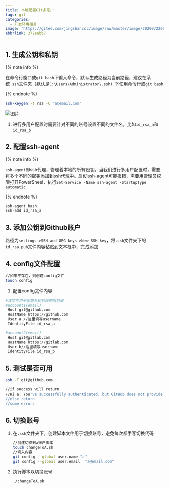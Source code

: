 ```yaml
---
title: 本地配置Git多账户
tags: git
categories:
  - 开发环境相关
image: 'https://gitee.com/jingshanccc/image/raw/master/image/20200722002951.png'
abbrlink: 372eebb7
---
```


<p>

<!-- more -->

## 1. 生成公钥和私钥

{% note info %}

在命令行窗口或`git bash`下输入命令，默认生成路径为当前路径，建议在系统`.ssh`文件夹（默认是`C:\Users\Administrator\.ssh`）下使用命令行或`git bash`

{% endnote %}

```bash
ssh-keygen -t rsa -C "a@email.com"
```

![图片](https://gitee.com/jingshanccc/image/raw/master/image/20200722003007.png)

1. 进行多用户配置时需要针对不同的账号设置不同的文件名，比如`id_rsa_a`和`id_rsa_b`

## 2. 配置ssh-agent

{% note info %}

`ssh-agent`即ssh代理，管理着本地的所有密钥。当我们进行多用户配置时，需要将多个不同的密钥添加到ssh代理中。启动ssh-agent可能报错，需要用管理员权限打开PowerSheel，执行`Set-Service -Name ssh-agent -StartupType automatic`

{% endnote %}

```csharp
ssh-agent bash
ssh-add id_rsa_a
```

## 3. 添加公钥到Github账户

路径为`settings->SSH and GPG keys->New SSH key`[](https://github.com/settings/keys)，将`.ssh`文件夹下的`id_rsa.pub`文件内容粘贴到文本框中，完成添加

## 4. config文件配置

```bash
//如果不存在，则创建config文件
touch config
```

1. 配置config文件内容

```bash
#该文件用于配置私钥对应的服务器
#account1(email)
 Host git@github.com
 HostName https://github.com
 User a //这里填写username
 IdentityFile id_rsa_a

#account2(email)
 Host git@gitlab.com
 HostName https://gitlab.com
 User b//这里填写username
 IdentityFile id_rsa_b
```

## 5. 测试是否可用

```bash
ssh -T git@github.com

//if success will return
//Hi a! You've successfully authenticated, but GitHub does not provide shell access.
//else return 
//some errors
```

## 6. 切换账号

1. 在`.ssh`文件夹下，创建脚本文件用于切换账号，避免每次都手写切换代码

   ```bash
   //创建切换到a账户脚本
   touch changeToA.sh
   //填入内容
   git config --global user.name "a"
   git config --global user.email  "a@email.com"
   ```

2. 执行脚本以切换账号

   ```bash
   ./changeToA.sh
   ```